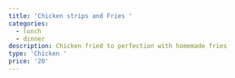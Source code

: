 ```yaml
---
title: 'Chicken strips and Fries '
categories:
  - lunch
  - dinner
description: Chicken fried to perfection with homemade fries
type: 'Chicken '
price: '20'
---
```


